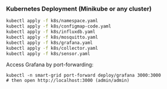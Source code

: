 ### Kubernetes Deployment (Minikube or any cluster)

```bash
kubectl apply -f k8s/namespace.yaml
kubectl apply -f k8s/configmap-code.yaml
kubectl apply -f k8s/influxdb.yaml
kubectl apply -f k8s/mosquitto.yaml
kubectl apply -f k8s/grafana.yaml
kubectl apply -f k8s/collector.yaml
kubectl apply -f k8s/sensor.yaml
```

Access Grafana by port-forwarding:

```
kubectl -n smart-grid port-forward deploy/grafana 3000:3000
# then open http://localhost:3000 (admin/admin)
```
